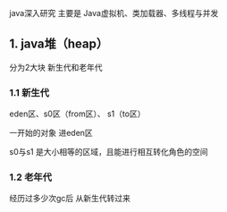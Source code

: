 java深入研究 主要是 Java虚拟机、类加载器、多线程与并发

## 1. java堆（heap）

分为2大块 新生代和老年代

### 1.1 新生代

eden区、s0区（from区）、 s1（to区）

一开始的对象 进eden区

s0与s1 是大小相等的区域，且能进行相互转化角色的空间




### 1.2 老年代

经历过多少次gc后 从新生代转过来


